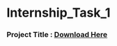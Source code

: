 # Internship_Task_1

### Project Title : [Download Here](https://greenlightplanet.looker.com/looks/25103)
